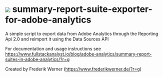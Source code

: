 # ![](https://www.frederikwerner.de/wp-content/uploads/sites/2/2020/04/cropped-android-chrome-512x512-1-32x32.png) summary-report-suite-exporter-for-adobe-analytics
A simple script to export data from Adobe Analytics through the Reporting Api 2.0 and reimport it using the Data Sources API

For documentation and usage instructions see https://www.fullstackanalyst.io/blog/adobe-analytics/summary-report-suites-in-adobe-analytics/?r=g

Created by Frederik Werner (https://www.frederikwerner.de/?r=g)
